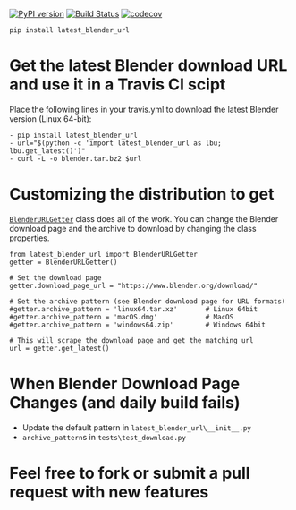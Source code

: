 [![PyPI version](https://badge.fury.io/py/latest-blender-url.svg)](https://badge.fury.io/py/latest-blender-url) [![Build Status](https://travis-ci.org/JustasB/latest_blender_url.svg?branch=master)](https://travis-ci.org/JustasB/latest_blender_url) [![codecov](https://codecov.io/gh/JustasB/latest_blender_url/branch/master/graph/badge.svg)](https://codecov.io/gh/JustasB/latest_blender_url)

`pip install latest_blender_url`

# Get the latest Blender download URL and use it in a Travis CI scipt

Place the following lines in your travis.yml to download the latest Blender version (Linux 64-bit):

```
- pip install latest_blender_url
- url="$(python -c 'import latest_blender_url as lbu; lbu.get_latest()')"
- curl -L -o blender.tar.bz2 $url
```

# Customizing the distribution to get
[`BlenderURLGetter`](https://github.com/JustasB/latest_blender_url/blob/master/latest_blender_url/__init__.py#L10) class does all of the work. You can change the Blender download page and the archive to download by changing the class properties.

```
from latest_blender_url import BlenderURLGetter
getter = BlenderURLGetter()

# Set the download page
getter.download_page_url = "https://www.blender.org/download/" 

# Set the archive pattern (see Blender download page for URL formats)
#getter.archive_pattern = 'linux64.tar.xz'       # Linux 64bit
#getter.archive_pattern = 'macOS.dmg'            # MacOS
#getter.archive_pattern = 'windows64.zip'        # Windows 64bit

# This will scrape the download page and get the matching url
url = getter.get_latest()
```

# When Blender Download Page Changes (and daily build fails)
 - Update the default pattern in `latest_blender_url\__init__.py`
 - `archive_pattern`s in `tests\test_download.py`


# Feel free to fork or submit a pull request with new features


